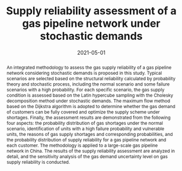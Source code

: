 ---
title: "Supply reliability assessment of a gas pipeline network under stochastic demands"
tags: []
authors: ['Qian Chen', 'Lili Zuo', 'Changchun Wu', 'Yankai Cao', 'Yaran Bu', 'Feng Chen', 'Rehan Sadiq']
publication_types: []
publication: "*Reliability Engineering & System Safety 209, 107482*"
abstract: "An integrated methodology to assess the gas supply reliability of a gas pipeline network considering stochastic demands is proposed in this study. Typical scenarios are selected based on the structural reliability calculated by probability theory and stochastic process, including the normal scenario and some failure scenarios with a high probability. For each specific scenario, the gas supply condition is assessed based on the Latin hypercube sampling with the Cholesky decomposition method under stochastic demands. The maximum flow method based on the Dijkstra algorithm is adopted to determine whether the gas demand of customers can be fully covered and optimize the supply scheme under shortages. Finally, the assessment results are demonstrated from the following four aspects: the probability distribution of gas shortages under the normal scenario, identification of units with a high failure probability and vulnerable units, the reasons of gas supply shortages and corresponding probabilities, and the probability distribution of supply reliability for a gas pipeline network and each customer. The methodology is applied to a large-scale gas pipeline network in China. The results of the supply reliability assessment are analyzed in detail, and the sensitivity analysis of the gas demand uncertainty level on gas supply reliability is conducted."
date: "2021-05-01"
publishDate: "2021-05-01"
url_pdf: "https://scholar.google.ca/citations?view_op=view_citation&hl=zh-CN&user=M-s3mjAAAAAJ&pagesize=80&citation_for_view=M-s3mjAAAAAJ:7PzlFSSx8tAC"
featured: false
projects: []
slides: ""
---